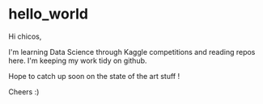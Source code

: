 # hello_world

Hi chicos,

I'm learning Data Science through Kaggle competitions and reading repos here. I'm keeping my work tidy on github.

Hope to catch up soon on the state of the art stuff !

Cheers :)
